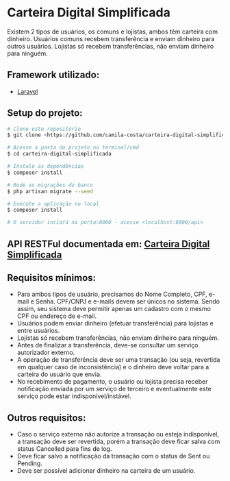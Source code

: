 # Carteira Digital Simplificada

Existem 2 tipos de usuários, os comuns e lojistas, ambos têm carteira com dinheiro. Usuários comuns recebem transferência e enviam dinheiro para outros usuários. Lojistas só recebem transferências, não enviam dinheiro para ninguém.

## Framework utilizado:
- [Laravel](https://laravel.com/docs/8.x/releases)

## Setup do projeto: ##

```bash
# Clone este repositório
$ git clone <https://github.com/camila-costa/carteira-digital-simplificada.git>

# Acesse a pasta do projeto no terminal/cmd
$ cd carteira-digital-simplificada

# Instale as dependências
$ composer install

# Rode as migrações do banco
$ php artisan migrate --seed

# Execute a aplicação no local
$ composer install

# O servidor inciará na porta:8000 - acesse <localhost:8000/api>
```

## API RESTFul documentada em: [Carteira Digital Simplificada](https://documenter.getpostman.com/view/12417512/TVmHCyr4#intro)

## Requisitos mínimos:

* Para ambos tipos de usuário, precisamos do Nome Completo, CPF, e-mail e Senha. CPF/CNPJ e e-mails devem ser únicos no sistema. Sendo assim, seu sistema deve permitir apenas um cadastro com o mesmo CPF ou endereço de e-mail.
* Usuários podem enviar dinheiro (efetuar transferência) para lojistas e entre usuários.
* Lojistas só recebem transferências, não enviam dinheiro para ninguém.
* Antes de finalizar a transferência, deve-se consultar um serviço autorizador externo.
* A operação de transferência deve ser uma transação (ou seja, revertida em qualquer caso de inconsistência) e o dinheiro deve voltar para a carteira do usuário que envia.
* No recebimento de pagamento, o usuário ou lojista precisa receber notificação enviada por um serviço de terceiro e eventualmente este serviço pode estar indisponível/instável.

## Outros requisitos:

* Caso o serviço externo não autorize a transação ou esteja indisponível, a transação deve ser revertida, porém a transação deve ficar salva com status Cancelled para fins de log.
* Deve ficar salvo a notificação da transação com o status de Sent ou Pending.
* Deve ser possível adicionar dinheiro na carteira de um usuário.
